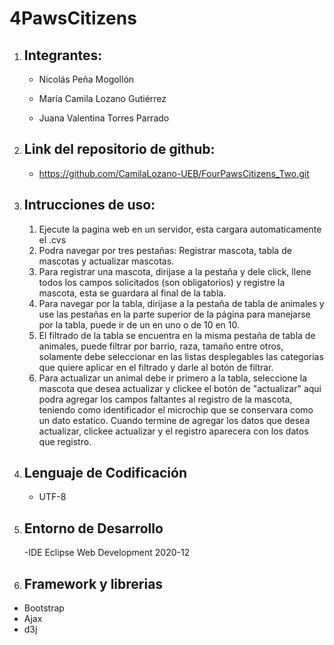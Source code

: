 # 4PawsCitizens

1. Integrantes:
	-

	- Nicolás Peña Mogollón

	- María Camila Lozano Gutiérrez
	
	- Juana Valentina Torres Parrado

2. Link del repositorio de github:
	-
	- https://github.com/CamilaLozano-UEB/FourPawsCitizens_Two.git

3. Intrucciones de uso:
	-
	1. Ejecute la pagina web en un servidor, esta cargara automaticamente el .cvs
	2. Podra navegar por tres pestañas: Registrar mascota, tabla de mascotas y actualizar mascotas.
	3. Para registrar una mascota, dirijase a la pestaña y dele click, llene todos los campos solicitados (son obligatorios) y registre la mascota, esta se guardara al final de la tabla.
	4. Para navegar por la tabla, dirijase a la pestaña de tabla de animales y use las pestañas en la parte superior de la página para manejarse por la tabla, puede ir de un en uno o de 10 en 10. 
	5. El filtrado de la tabla se encuentra en la misma pestaña de tabla de animales, puede filtrar por barrio, raza, tamaño entre otros, solamente debe seleccionar en las listas desplegables las categorias que quiere aplicar en el filtrado y darle al botón de filtrar.
	6. Para actualizar un animal debe ir primero a la tabla, seleccione la mascota que desea actualizar y clickee el botón de "actualizar" aqui podra agregar los campos faltantes al registro de la mascota, teniendo como identificador el microchip que se conservara como un dato estatico. Cuando termine de agregar los datos que desea actualizar, clickee actualizar y el registro aparecera con los datos que registro.

4. Lenguaje de Codificación
	-
	- UTF-8	

5. Entorno de Desarrollo
	-
	-IDE Eclipse Web Development 2020-12	
  
6. Framework y librerias
	-
  - Bootstrap
  - Ajax
  - d3j 


